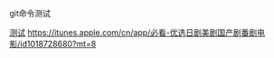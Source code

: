 git命令测试

[测试](https://itunes.apple.com/cn/app/必看-优选日剧美剧国产剧番剧电影/id1018728680?mt=8)
<https://itunes.apple.com/cn/app/必看-优选日剧美剧国产剧番剧电影/id1018728680?mt=8>